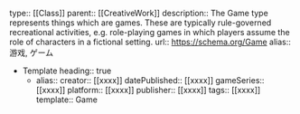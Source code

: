 type:: [[Class]]
parent:: [[CreativeWork]] 
description:: The Game type represents things which are games. These are typically rule-governed recreational activities, e.g. role-playing games in which players assume the role of characters in a fictional setting.
url:: https://schema.org/Game
alias:: 游戏, ゲーム

- Template
  heading:: true
	- alias:: 
	  creator:: [[xxxx]]
	  datePublished:: [[xxxx]]
	  gameSeries:: [[xxxx]]
	  platform:: [[xxxx]]
	  publisher:: [[xxxx]] 
	  tags:: [[xxxx]]
	  template:: Game